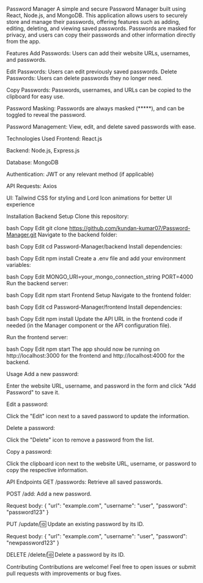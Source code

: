 Password Manager
A simple and secure Password Manager built using React, Node.js, and MongoDB. This application allows users to securely store and manage their passwords, offering features such as adding, editing, deleting, and viewing saved passwords. Passwords are masked for privacy, and users can copy their passwords and other information directly from the app.

Features
Add Passwords: Users can add their website URLs, usernames, and passwords.

Edit Passwords: Users can edit previously saved passwords.
Delete Passwords: Users can delete passwords they no longer need.

Copy Passwords: Passwords, usernames, and URLs can be copied to the clipboard for easy use.

Password Masking: Passwords are always masked (*****), and can be toggled to reveal the password.

Password Management: View, edit, and delete saved passwords with ease.

Technologies Used
Frontend: React.js

Backend: Node.js, Express.js

Database: MongoDB

Authentication: JWT or any relevant method (if applicable)

API Requests: Axios

UI: Tailwind CSS for styling and Lord Icon animations for better UI experience

Installation
Backend Setup
Clone this repository:

bash
Copy
Edit
git clone https://github.com/kundan-kumar07/Password-Manager.git
Navigate to the backend folder:

bash
Copy
Edit
cd Password-Manager/backend
Install dependencies:

bash
Copy
Edit
npm install
Create a .env file and add your environment variables:

bash
Copy
Edit
MONGO_URI=your_mongo_connection_string
PORT=4000
Run the backend server:

bash
Copy
Edit
npm start
Frontend Setup
Navigate to the frontend folder:

bash
Copy
Edit
cd Password-Manager/frontend
Install dependencies:

bash
Copy
Edit
npm install
Update the API URL in the frontend code if needed (in the Manager component or the API configuration file).

Run the frontend server:

bash
Copy
Edit
npm start
The app should now be running on http://localhost:3000 for the frontend and http://localhost:4000 for the backend.

Usage
Add a new password:

Enter the website URL, username, and password in the form and click "Add Password" to save it.

Edit a password:

Click the "Edit" icon next to a saved password to update the information.

Delete a password:

Click the "Delete" icon to remove a password from the list.

Copy a password:

Click the clipboard icon next to the website URL, username, or password to copy the respective information.

API Endpoints
GET /passwords: Retrieve all saved passwords.

POST /add: Add a new password.

Request body: { "url": "example.com", "username": "user", "password": "password123" }

PUT /update/:id: Update an existing password by its ID.

Request body: { "url": "example.com", "username": "user", "password": "newpassword123" }

DELETE /delete/:id: Delete a password by its ID.

Contributing
Contributions are welcome! Feel free to open issues or submit pull requests with improvements or bug fixes.
